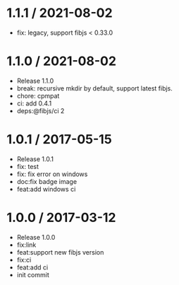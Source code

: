 
1.1.1 / 2021-08-02
==================

  * fix: legacy, support fibjs < 0.33.0

1.1.0 / 2021-08-02
==================

  * Release 1.1.0
  * break: recursive mkdir by default, support latest fibjs.
  * chore: cpmpat
  * ci: add 0.4.1
  * deps:@fibjs/ci 2

1.0.1 / 2017-05-15
==================

  * Release 1.0.1
  * fix: test
  * fix: fix error on windows
  * doc:fix badge image
  * feat:add windows ci

1.0.0 / 2017-03-12
==================

  * Release 1.0.0
  * fix:link
  * feat:support new fibjs version
  * fix:ci
  * feat:add ci
  * init commit
